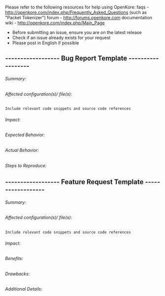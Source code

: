 Please refer to the following resources for help using OpenKore:
 faqs - http://openkore.com/index.php/Frequently_Asked_Questions (such as "Packet Tokenizer")
 forum - http://forums.openkore.com
 documentation wiki - http://openkore.com/index.php/Main_Page

* Before submitting an issue, ensure you are on the latest release
* Check if an issue already exists for your request
* Please post in English if possible

## ------------------ Bug Report Template ------------------
###### Summary: 

###### Affected configuration(s)/ file(s):
```Include relevant code snippets and source code references```
###### Impact:

###### Expected Behavior:

###### Actual Behavior:

###### Steps to Reproduce:

## ------------------ Feature Request Template ------------------
###### Summary:

###### Affected configuration(s)/ file(s):
```Include relevant code snippets and source code references```
###### Impact:

###### Benefits:

###### Drawbacks:

###### Additional Details:
